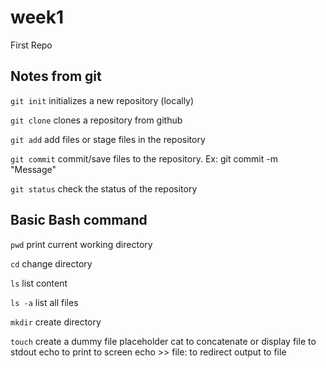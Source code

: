 # week1
First Repo

## Notes from git

`git init` initializes a new repository (locally)

`git clone` clones a repository from github

`git add` add files or stage files in the repository
 
 `git commit` commit/save files to the repository. Ex: git commit -m "Message" <FILES>
  
 `git status` check the status of the repository
 
 ## Basic Bash command
 
 `pwd` print current working directory
 
 `cd` change directory
 
 `ls` list content
 
 `ls -a` list all files
 
 `mkdir` create directory
 
 `touch` create a dummy file placeholder
cat to concatenate or display file to stdout
echo to print to screen
echo >> file: to redirect output to file
